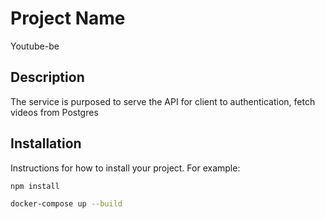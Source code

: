 # Project Name
Youtube-be
## Description

The service is purposed to serve the API for client to authentication, fetch videos from Postgres

## Installation

Instructions for how to install your project. For example:

```bash
npm install

docker-compose up --build